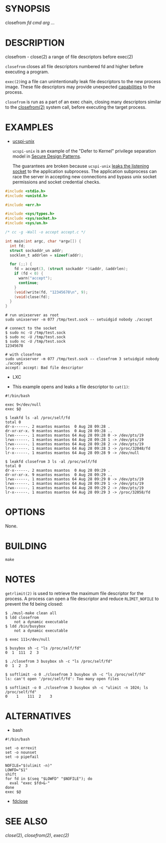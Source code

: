 # SYNOPSIS

closefrom *fd* *cmd* *arg* *...*

# DESCRIPTION

closefrom - close(2) a range of file descriptors before exec(2)

`closefrom` closes all file descriptors numbered fd and higher before
executing a program.

`exec(2)`ing a file can unintentionally leak file descriptors to
the new process image. These file descriptors may provide unexpected
[capabilities](https://www.freebsd.org/cgi/man.cgi?capsicum(4)) to
the process.

`closefrom` is run as a part of an exec chain, closing many descriptors
similar to the [closefrom(2)](https://man.openbsd.org/closefrom) system
call, before executing the target process.

# EXAMPLES

* [ucspi-unix](https://github.com/bruceg/ucspi-unix)

  `ucspi-unix` is an example of the "Defer to Kernel"
  privilege separation model in [Secure Design
  Patterns](https://resources.sei.cmu.edu/asset_files/TechnicalReport/2009_005_001_15110.pdf).

  The guarantees are broken because `ucspi-unix` [leaks the listening
  socket](https://github.com/bruceg/ucspi-unix/pull/2) to the application
  subprocess. The application subprocess can race the server in accepting
  new connections and bypass unix socket permissions and socket credential
  checks.

~~~ C
#include <stdio.h>
#include <unistd.h>

#include <err.h>

#include <sys/types.h>
#include <sys/socket.h>
#include <sys/un.h>

/* cc -g -Wall -o accept accept.c */

int main(int argc, char *argv[]) {
  int fd;
  struct sockaddr_un addr;
  socklen_t addrlen = sizeof(addr);

  for (;;) {
    fd = accept(3, (struct sockaddr *)&addr, &addrlen);
    if (fd < 0) {
      warn("accept");
      continue;
    }
    (void)write(fd, "12345678\n", 9);
    (void)close(fd);
  }
}
~~~

~~~
# run unixserver as root
sudo unixserver -m 077 /tmp/test.sock -- setuidgid nobody ./accept

# connect to the socket
$ sudo nc -U /tmp/test.sock
$ sudo nc -U /tmp/test.sock
$ sudo nc -U /tmp/test.sock
12345678

# with closefrom
sudo unixserver -m 077 /tmp/test.sock -- closefrom 3 setuidgid nobody ./accept
accept: accept: Bad file descriptor
~~~

* LXC

* This example opens and leaks a file descriptor to `cat(1)`:

~~~ shell
#!/bin/bash

exec 9</dev/null
exec $@
~~~

~~~
$ leakfd ls -al /proc/self/fd
total 0
dr-x------. 2 msantos msantos  0 Aug 28 09:28 .
dr-xr-xr-x. 9 msantos msantos  0 Aug 28 09:28 ..
lrwx------. 1 msantos msantos 64 Aug 28 09:28 0 -> /dev/pts/19
lrwx------. 1 msantos msantos 64 Aug 28 09:28 1 -> /dev/pts/19
lrwx------. 1 msantos msantos 64 Aug 28 09:28 2 -> /dev/pts/19
lr-x------. 1 msantos msantos 64 Aug 28 09:28 3 -> /proc/32048/fd
lr-x------. 1 msantos msantos 64 Aug 28 09:28 9 -> /dev/null

$ leakfd closefrom 3 ls -al /proc/self/fd
total 0
dr-x------. 2 msantos msantos  0 Aug 28 09:29 .
dr-xr-xr-x. 9 msantos msantos  0 Aug 28 09:29 ..
lrwx------. 1 msantos msantos 64 Aug 28 09:29 0 -> /dev/pts/19
lrwx------. 1 msantos msantos 64 Aug 28 09:29 1 -> /dev/pts/19
lrwx------. 1 msantos msantos 64 Aug 28 09:29 2 -> /dev/pts/19
lr-x------. 1 msantos msantos 64 Aug 28 09:29 3 -> /proc/32058/fd
~~~

# OPTIONS

None.

# BUILDING

    make

# NOTES

`getrlimit(2)` is used to retrieve the maximum file descriptor for the
process. A process can open a file descriptor and reduce `RLIMIT_NOFILE`
to prevent the fd being closed:

```
$ ./musl-make clean all
$ ldd closefrom
    not a dynamic executable
$ ldd /bin/busybox
    not a dynamic executable

$ exec 111</dev/null

$ busybox sh -c "ls /proc/self/fd"
0  1  111  2  3

$ ./closefrom 3 busybox sh -c "ls /proc/self/fd"
0  1  2  3

$ softlimit -o 0 ./closefrom 3 busybox sh -c "ls /proc/self/fd"
ls: can't open '/proc/self/fd': Too many open files

$ softlimit -o 0 ./closefrom 3 busybox sh -c "ulimit -n 1024; ls /proc/self/fd"
0    1    111  2    3
```

# ALTERNATIVES

* bash

~~~ shell
#!/bin/bash

set -o errexit
set -o nounset
set -o pipefail

NOFILE="$(ulimit -n)"
LOWFD="$1"
shift
for fd in $(seq "$LOWFD" "$NOFILE"); do
  eval "exec $fd>&-"
done
exec $@
~~~

* [fdclose](http://skarnet.org./software/execline/fdclose.html)

# SEE ALSO

_close_(2), _closefrom(2)_, _exec(2)_
